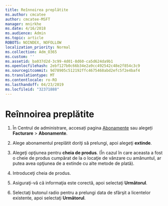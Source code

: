 ```yaml
---
title: Reînnoirea preplătite
ms.author: cmcatee
author: cmcatee-MSFT
manager: mnirkhe
ms.date: 4/16/2018
ms.audience: Admin
ms.topic: article
ROBOTS: NOINDEX, NOFOLLOW
localization_priority: Normal
ms.collection: Adm_O365
ms.custom: ''
ms.assetid: ba037d2d-3c99-4d01-8d60-ca5d624da9b1
ms.openlocfilehash: 2ebf127b0c66b34e2a9cc492542c48e2f854c3c9
ms.sourcegitcommit: 9d78905c512192ffc4675468abd2efc5f2e4baf4
ms.translationtype: MT
ms.contentlocale: ro-RO
ms.lasthandoff: 04/23/2019
ms.locfileid: "32371888"
---
```

# <a name="prepaid-renewal"></a>Reînnoirea preplătite

1. În Centrul de administrare, accesați pagina [Abonamente](https://go.microsoft.com/fwlink/p/?linkid=842054) sau alegeți **Facturare** \> **Abonamente**.
    
2. Alege abonamentul preplătit doriţi să prelungi, apoi alegeţi **extinde**.
    
3. Alegeţi opţiunea pentru **cheia de produs**. (În cazul în care aceasta a fost o cheie de produs cumpărat de la o locaţie de vânzare cu amănuntul, ar putea avea opţiunea de a extinde cu alte metode de plată).
    
4. Introduceţi cheia de produs.
    
5. Asiguraţi-vă că informaţia este corectă, apoi selectaţi **Următorul**.
    
6. Selectaţi butonul radio pentru a prelungi data de sfârşit a licentelor existente, apoi selectaţi **Următorul**.
    


